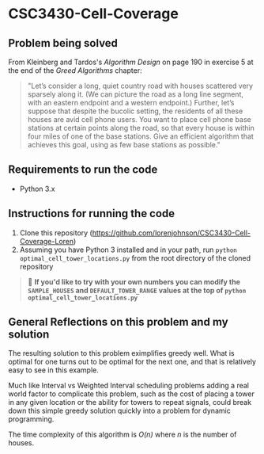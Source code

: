 # CSC3430-Cell-Coverage

## Problem being solved

From Kleinberg and Tardos's *Algorithm Design* on page 190 in exercise 5 at the end of the *Greed Algorithms* chapter:
> "Let’s consider a long, quiet country road with houses scattered very sparsely along it. (We can picture the road as a long line segment, with an eastern endpoint and a western endpoint.) Further, let’s suppose that despite the bucolic setting, the residents of all these houses are avid cell phone users. You want to place cell phone base stations at certain points along the road, so that every house is within four miles of one of the base stations.
> Give an efficient algorithm that achieves this goal, using as few base stations as possible."

## Requirements to run the code

* Python 3.x

## Instructions for running the code

1) Clone this repository (https://github.com/lorenjohnson/CSC3430-Cell-Coverage-Loren)
2) Assuming you have Python 3 installed and in your path, run `python optimal_cell_tower_locations.py` from the root directory of the cloned repository

> 🦉  **If you'd like to try with your own numbers you can modify the `SAMPLE_HOUSES` and `DEFAULT_TOWER_RANGE` values at the top of `python optimal_cell_tower_locations.py`**

## General Reflections on this problem and my solution

The resulting solution to this problem eximplifies greedy well. What is optimal for one turns out to be optimal for the next one, and that is relatively easy to see in this example. 

Much like Interval vs Weighted Interval scheduling problems adding a real world factor to complicate this problem, such as the cost of placing a tower in any given location or the ability for towers to repeat signals, could break down this simple greedy solution quickly into a problem for dynamic programming.

The time complexity of this algorithm is *O(n)* where *n* is the number of houses. 
